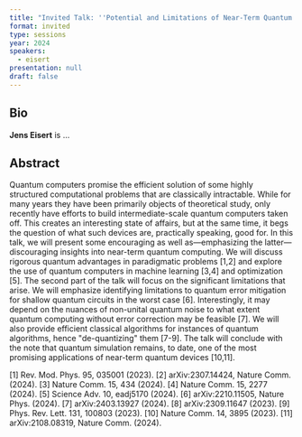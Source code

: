 ```yaml
---
title: "Invited Talk: ''Potential and Limitations of Near-Term Quantum Computing''"
format: invited
type: sessions
year: 2024
speakers:
  - eisert
presentation: null
draft: false
---
```

## Bio
**Jens Eisert** is ... 

## Abstract
Quantum computers promise the efficient solution of some highly structured computational problems that are classically intractable. While for many years they have been primarily objects of theoretical study, only recently have efforts to build intermediate-scale quantum computers taken off. This creates an interesting state of affairs, but at the same time, it begs the question of what such devices are, practically speaking, good for. In this talk, we will present some encouraging as well as—emphasizing the latter—discouraging insights into near-term quantum computing. We will discuss rigorous quantum advantages in paradigmatic problems [1,2] and explore the use of quantum computers in machine learning [3,4] and optimization [5]. The second part of the talk will focus on the significant limitations that arise. We will emphasize identifying limitations to quantum error mitigation for shallow quantum circuits in the worst case [6]. Interestingly, it may depend on the nuances of non-unital quantum noise to what extent quantum computing without error correction may be feasible [7]. We will also provide efficient classical algorithms for instances of quantum algorithms, hence "de-quantizing" them [7-9]. The talk will conclude with the note that quantum simulation remains, to date, one of the most promising applications of near-term quantum devices [10,11].

[1] Rev. Mod. Phys. 95, 035001 (2023).
[2] arXiv:2307.14424, Nature Comm. (2024).
[3] Nature Comm. 15, 434 (2024).
[4] Nature Comm. 15, 2277 (2024).
[5] Science Adv. 10, eadj5170 (2024).
[6] arXiv:2210.11505, Nature Phys. (2024).
[7] arXiv:2403.13927 (2024).
[8] arXiv:2309.11647 (2023).
[9] Phys. Rev. Lett. 131, 100803 (2023).
[10] Nature Comm. 14, 3895 (2023).
[11] arXiv:2108.08319, Nature Comm. (2024).


<!-- fields to use above: -->
<!-- videoId: "Vfl9pPh6ipI" -->
<!-- presentation: "/2024/sessions/slides/QCrypt2024InvitedDiamanti.pdf" -->
